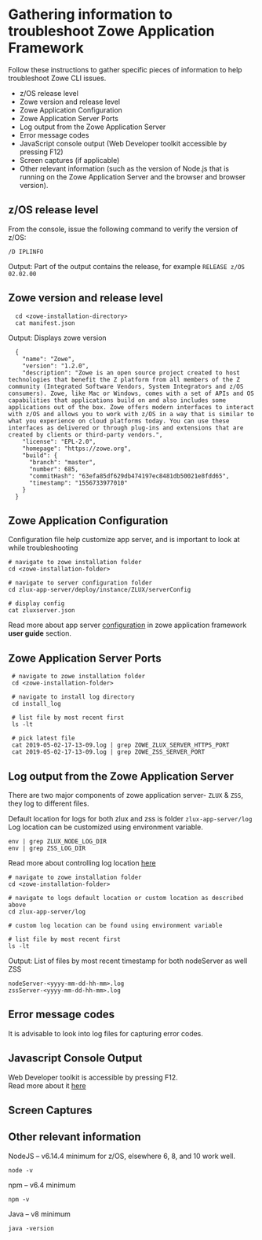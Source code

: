 # Gathering information to troubleshoot Zowe Application Framework

Follow these instructions to gather specific pieces of information to help troubleshoot Zowe CLI issues.

 - z/OS release level
 - Zowe version and release level
 - Zowe Application Configuration
 - Zowe Application Server Ports 
 - Log output from the Zowe Application Server
 - Error message codes
 - JavaScript console output (Web Developer toolkit accessible by pressing F12)
 - Screen captures (if applicable)
 - Other relevant information (such as the version of Node.js that is running on the Zowe Application Server and the browser and browser version).

## z/OS release level
From the console, issue the following command to verify the version of z/OS:  

```
/D IPLINFO
```

Output:
Part of the output contains the release, for example `RELEASE z/OS 02.02.00`


## Zowe version and release level
```
  cd <zowe-installation-directory>
  cat manifest.json
```

Output:
Displays zowe version
```  
  {
    "name": "Zowe",
    "version": "1.2.0",
    "description": "Zowe is an open source project created to host technologies that benefit the Z platform from all members of the Z community (Integrated Software Vendors, System Integrators and z/OS consumers). Zowe, like Mac or Windows, comes with a set of APIs and OS capabilities that applications build on and also includes some applications out of the box. Zowe offers modern interfaces to interact with z/OS and allows you to work with z/OS in a way that is similar to what you experience on cloud platforms today. You can use these interfaces as delivered or through plug-ins and extensions that are created by clients or third-party vendors.",
    "license": "EPL-2.0",
    "homepage": "https://zowe.org",
    "build": {
      "branch": "master",
      "number": 685,
      "commitHash": "63efa85df629db474197ec8481db50021e8fdd65",
      "timestamp": "1556733977010"
    }
  }

```

## Zowe Application Configuration

Configuration file help customize app server, and is important to look at while troubleshooting

```
# navigate to zowe installation folder
cd <zowe-installation-folder>

# navigate to server configuration folder
cd zlux-app-server/deploy/instance/ZLUX/serverConfig

# display config
cat zluxserver.json
```

Read more about app server [configuration](https://zowe.github.io/docs-site/latest/user-guide/mvd-configuration.html) in zowe application framework **user guide** section.


## Zowe Application Server Ports 
 
 ```
  # navigate to zowe installation folder
  cd <zowe-installation-folder>

  # navigate to install log directory
  cd install_log
  
  # list file by most recent first
  ls -lt

  # pick latest file
  cat 2019-05-02-17-13-09.log | grep ZOWE_ZLUX_SERVER_HTTPS_PORT
  cat 2019-05-02-17-13-09.log | grep ZOWE_ZSS_SERVER_PORT

 ```

## Log output from the Zowe Application Server
There are two major components of zowe application server- `ZLUX` & `ZSS`, they log to different files.

Default location for logs for both zlux and zss is folder `zlux-app-server/log`
Log location can be customized using environment variable.

```
env | grep ZLUX_NODE_LOG_DIR 
env | grep ZSS_LOG_DIR  
```

Read more about controlling log location [here](https://zowe.github.io/docs-site/latest/user-guide/mvd-configuration.html#controlling-the-logging-location)


```
# navigate to zowe installation folder
cd <zowe-installation-folder>

# navigate to logs default location or custom location as described above
cd zlux-app-server/log

# custom log location can be found using environment variable

# list file by most recent first
ls -lt
```

Output: 
List of files by most recent timestamp for both nodeServer as well ZSS
```
nodeServer-<yyyy-mm-dd-hh-mm>.log
zssServer-<yyyy-mm-dd-hh-mm>.log
```

## Error message codes
It is advisable to look into log files for capturing error codes. 

## Javascript Console Output

Web Developer toolkit is accessible by pressing F12.      
Read more about it [here](https://developers.google.com/web/tools/chrome-devtools/open)

## Screen Captures

## Other relevant information
NodeJS – v6.14.4 minimum for z/OS, elsewhere 6, 8, and 10 work well.
```
node -v
```

npm – v6.4 minimum
```
npm -v
```

Java – v8 minimum
```
java -version
```











  